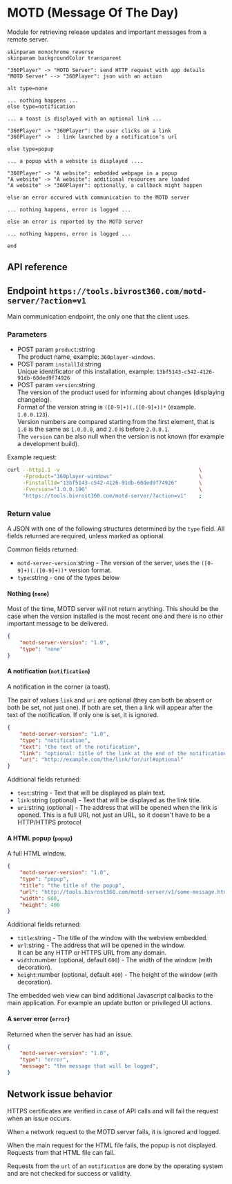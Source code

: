﻿MOTD (Message Of The Day)
=========================

Module for retrieving release updates and important messages from a remote server.

```plantuml
skinparam monochrome reverse
skinparam backgroundColor transparent

"360Player" -> "MOTD Server": send HTTP request with app details
"MOTD Server" --> "360Player": json with an action

alt type=none

... nothing happens ...
else type=notification

... a toast is displayed with an optional link ...

"360Player" -> "360Player": the user clicks on a link
"360Player" ->  : link launched by a notification's url

else type=popup

... a popup with a website is displayed ....

"360Player" -> "A website": embedded webpage in a popup
"A website" -> "A website": additional resources are loaded
"A website" -> "360Player": optionally, a callback might happen

else an error occured with communication to the MOTD server

... nothing happens, error is logged ...

else an error is reported by the MOTD server

... nothing happens, error is logged ...

end
```


API reference
-------------

## Endpoint `https://tools.bivrost360.com/motd-server/?action=v1`

Main communication endpoint, the only one that the client uses.

### Parameters

* POST param `product`:string  
  The product name, example: `360player-windows`.
* POST param `installId`:string  
  Unique identificator of this installation, example: `13bf5143-c542-4126-91db-60ded9f74926`
* POST param `version`:string  
  The version of the product used for informing about changes (displaying changelog).  
  Format of the version string is `([0-9]+)(.([0-9]+))*` (example. `1.0.0.123`).  
  Version numbers are compared starting from the first element, that is `1.0` is the same as `1.0.0.0`, and `2.0` is before `2.0.0.1`.  
  The `version` can be also null when the version is not known (for example a development build).

Example request:

```bash
curl --http1.1 -v                                             \
     -Fproduct="360player-windows"                            \
     -FinstallId="13bf5143-c542-4126-91db-60ded9f74926"       \
     -Fversion="1.0.0.196"                                    \
     "https://tools.bivrost360.com/motd-server/?action=v1"    ;
```


### Return value

A JSON with one of the following structures determined by the `type` field.
All fields returned are required, unless marked as optional.

Common fields returned:
* `motd-server-version`:string - The version of the server, uses the `([0-9]+)(.([0-9]+))*` version format.
* `type`:string - one of the types below

#### Nothing (`none`)

Most of the time, MOTD server will not return anything. This should be the case when the version installed is the most recent one and there is no other important message to be delivered.

```json
{
	"motd-server-version": "1.0",
	"type": "none"
}
```


#### A notification (`notification`)

A notification in the corner (a toast).

The pair of values `link` and `uri` are optional (they can both be absent or both be set, not just one). If both are set, then a link will appear after the text of the notification. If only one is set, it is ignored.

```json
{
	"motd-server-version": "1.0",
	"type": "notification",
	"text": "the text of the notification",
	"link": "optional: title of the link at the end of the notification",
	"uri": "http://example.com/the/link/for/url#optional"
}
```

Additional fields returned:
* `text`:string - Text that will be displayed as plain text.
* `link`:string (optional) - Text that will be displayed as the link title.
* `uri`:string (optional) - The address that will be opened when the link is opened. 
  This is a full URI, not just an URL, so it doesn't have to be a HTTP/HTTPS protocol


#### A HTML popup (`popup`)

A full HTML window. 

```json
{ 
	"motd-server-version": "1.0",
	"type": "popup",
	"title": "the title of the popup",
	"url": "http://tools.bivrost360.com/motd-server/v1/some-message.html",
	"width": 600,
	"height": 400
}
```

Additional fields returned:
* `title`:string - The title of the window with the webview embedded.
* `url`:string - The address that will be opened in the window.  
  It can be any HTTP or HTTPS URL from any domain.
* `width`:number (optional, default `600`) - The width of the window (with decoration).
* `height`:number (optional, default `400`) - The height of the window (with decoration).

The embedded web view can bind additional Javascript callbacks to the main application. For example an update button or privileged UI actions.


#### A server error (`error`)

Returned when the server has had an issue.

```json
{
	"motd-server-version": "1.0",
	"type": "error",
	"message": "the message that will be logged",
}
```



Network issue behavior
----------------------

HTTPS certificates are verified in case of API calls and will fail the request when an issue occurs.

When a network request to the MOTD server fails, it is ignored and logged.

When the main request for the HTML file fails, the popup is not displayed.
Requests from that HTML file can fail.

Requests from the `url` of an `notification` are done by the operating system and are not checked for success or validity.